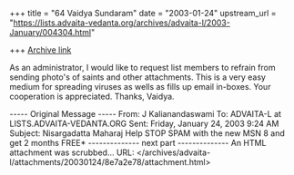 +++
title = "64 Vaidya Sundaram"
date = "2003-01-24"
upstream_url = "https://lists.advaita-vedanta.org/archives/advaita-l/2003-January/004304.html"

+++
[Archive link](https://lists.advaita-vedanta.org/archives/advaita-l/2003-January/004304.html)

As an administrator, I would like to request list members to refrain from sending photo's of saints and other attachments. This is a very easy medium for spreading viruses as wells as fills up email in-boxes. Your cooperation is appreciated.
Thanks,
Vaidya.

  ----- Original Message ----- 
  From: J Kalianandaswami 
  To: ADVAITA-L at LISTS.ADVAITA-VEDANTA.ORG 
  Sent: Friday, January 24, 2003 9:24 AM
  Subject: Nisargadatta Maharaj
  Help STOP SPAM with the new MSN 8 and get 2 months FREE*
-------------- next part --------------
An HTML attachment was scrubbed...
URL: </archives/advaita-l/attachments/20030124/8e7a2e78/attachment.html>
